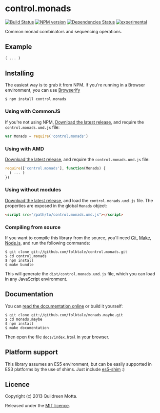control.monads
==============

[![Build Status](https://secure.travis-ci.org/folktale/control.monads.png?branch=master)](https://travis-ci.org/folktale/control.monads)
[![NPM version](https://badge.fury.io/js/control.monads.png)](http://badge.fury.io/js/control.monads)
[![Dependencies Status](https://david-dm.org/folktale/control.monads.png)](https://david-dm.org/folktale/control.monads)
[![experimental](http://hughsk.github.io/stability-badges/dist/experimental.svg)](http://github.com/hughsk/stability-badges)


Common monad combinators and sequencing operations.


## Example

```js
( ... )
```


## Installing

The easiest way is to grab it from NPM. If you're running in a Browser
environment, you can use [Browserify][]

    $ npm install control.monads


### Using with CommonJS

If you're not using NPM, [Download the latest release][release], and require
the `control.monads.umd.js` file:

```js
var Monads = require('control.monads')
```


### Using with AMD

[Download the latest release][release], and require the `control.monads.umd.js`
file:

```js
require(['control.monads'], function(Monads) {
  ( ... )
})
```


### Using without modules

[Download the latest release][release], and load the `control.monads.umd.js`
file. The properties are exposed in the global `Monads` object:

```html
<script src="/path/to/control.monads.umd.js"></script>
```


### Compiling from source

If you want to compile this library from the source, you'll need [Git][],
[Make][], [Node.js][], and run the following commands:

    $ git clone git://github.com/folktale/control.monads.git
    $ cd control.monads
    $ npm install
    $ make bundle
    
This will generate the `dist/control.monads.umd.js` file, which you can load in
any JavaScript environment.

    
## Documentation

You can [read the documentation online][docs] or build it yourself:

    $ git clone git://github.com/folktale/monads.maybe.git
    $ cd monads.maybe
    $ npm install
    $ make documentation

Then open the file `docs/index.html` in your browser.


## Platform support

This library assumes an ES5 environment, but can be easily supported in ES3
platforms by the use of shims. Just include [es5-shim][] :)


## Licence

Copyright (c) 2013 Quildreen Motta.

Released under the [MIT licence](https://github.com/folktale/control.monads/blob/master/LICENCE).

<!-- links -->
[Fantasy Land]: https://github.com/fantasyland/fantasy-land
[Browserify]: http://browserify.org/
[Git]: http://git-scm.com/
[Make]: http://www.gnu.org/software/make/
[Node.js]: http://nodejs.org/
[es5-shim]: https://github.com/kriskowal/es5-shim
[docs]: http://folktale.github.io/control.monads
<!-- [release: https://github.com/folktale/control.monads/releases/download/v$VERSION/control.monads-$VERSION.tar.gz] -->
[release]: https://github.com/folktale/control.monads/releases/download/v0.3.1/control.monads-0.3.1.tar.gz
<!-- [/release] -->
